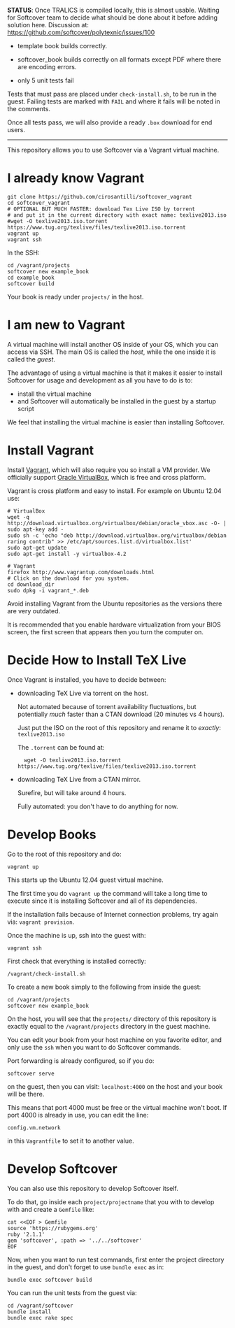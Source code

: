 **STATUS**: Once TRALICS is compiled locally, this is almost usable. Waiting for Softcover team to decide what should be done about it before adding solution here. Discussion at: https://github.com/softcover/polytexnic/issues/100 

- template book builds correctly.

- softcover_book builds correctly on all formats except PDF where there are encoding errors.

- only 5 unit tests fail

Tests that must pass are placed under `check-install.sh`, to be run in the guest. Failing tests are marked with `FAIL` and where it fails will be noted in the comments.

Once all tests pass, we will also provide a ready `.box` download for end users.

---

This repository allows you to use Softcover via a Vagrant virtual machine.

# I already know Vagrant

    git clone https://github.com/cirosantilli/softcover_vagrant
    cd softcover_vagrant
    # OPTIONAL BUT MUCH FASTER: download Tex Live ISO by torrent
    # and put it in the current directory with exact name: texlive2013.iso
    #wget -O texlive2013.iso.torrent https://www.tug.org/texlive/files/texlive2013.iso.torrent
    vagrant up
    vagrant ssh

In the SSH:

    cd /vagrant/projects
    softcover new example_book
    cd example_book
    softcover build

Your book is ready under `projects/` in the host.

# I am new to Vagrant

A virtual machine will install another OS inside of your OS, which you can access via SSH. The main OS is called the *host*, while the one inside it is called the *guest*.

The advantage of using a virtual machine is that it makes it easier to install Softcover for usage and development as all you have to do is to:

- install the virtual machine
- and Softcover will automatically be installed in the guest by a startup script

We feel that installing the virtual machine is easier than installing Softcover.

# Install Vagrant

Install [Vagrant](http://www.vagrantup.com/), which will also require you so install a VM provider. We officially support [Oracle VirtualBox](https://www.virtualbox.org/), which is free and cross platform.

Vagrant is cross platform and easy to install. For example on Ubuntu 12.04 use:

    # VirtualBox
    wget -q http://download.virtualbox.org/virtualbox/debian/oracle_vbox.asc -O- | sudo apt-key add -
    sudo sh -c 'echo "deb http://download.virtualbox.org/virtualbox/debian raring contrib" >> /etc/apt/sources.list.d/virtualbox.list'
    sudo apt-get update
    sudo apt-get install -y virtualbox-4.2

    # Vagrant
    firefox http://www.vagrantup.com/downloads.html
    # Click on the download for you system.
    cd download_dir
    sudo dpkg -i vagrant_*.deb

Avoid installing Vagrant from the Ubuntu repositories as the versions there are very outdated.

It is recommended that you enable hardware virtualization from your BIOS screen, the first screen that appears then you turn the computer on.

# Decide How to Install TeX Live

Once Vagrant is installed, you have to decide between:

- downloading TeX Live via torrent on the host.

    Not automated because of torrent availability fluctuations, but potentially *much* faster than a CTAN download (20 minutes vs 4 hours).

    Just put the ISO on the root of this repository and rename it to *exactly*: `texlive2013.iso`

    The `.torrent` can be found at:

        wget -O texlive2013.iso.torrent https://www.tug.org/texlive/files/texlive2013.iso.torrent

- downloading TeX Live from a CTAN mirror.

    Surefire, but will take around 4 hours.

    Fully automated: you don't have to do anything for now.

# Develop Books

Go to the root of this repository and do:

    vagrant up

This starts up the Ubuntu 12.04 guest virtual machine.

The first time you do `vagrant up` the command will take a long time to execute since it is installing Softcover and all of its dependencies.

If the installation fails because of Internet connection problems, try again via: `vagrant provision`.

Once the machine is up, ssh into the guest with:

    vagrant ssh

First check that everything is installed correctly:

    /vagrant/check-install.sh

To create a new book simply to the following from inside the guest:

    cd /vagrant/projects
    softcover new example_book

On the host, you will see that the `projects/` directory of this repository is exactly equal to the `/vagrant/projects` directory in the guest machine.

You can edit your book from your host machine on you favorite editor, and only use the `ssh` when you want to do Softcover commands.

Port forwarding is already configured, so if you do:

    softcover serve

on the guest, then you can visit: `localhost:4000` on the host and your book will be there.

This means that port 4000 must be free or the virtual machine won't boot. If port 4000 is already in use, you can edit the line:

    config.vm.network

in this `Vagrantfile` to set it to another value.

# Develop Softcover

You can also use this repository to develop Softcover itself.

To do that, go inside each `project/projectname` that you with to develop with and create a `Gemfile` like:

    cat <<EOF > Gemfile
    source 'https://rubygems.org'
    ruby '2.1.1'
    gem 'softcover', :path => '../../softcover'
    EOF

Now, when you want to run test commands, first enter the project directory in the guest, and don't forget to use `bundle exec` as in:

    bundle exec softcover build

You can run the unit tests from the guest via:

    cd /vagrant/softcover
    bundle install
    bundle exec rake spec
